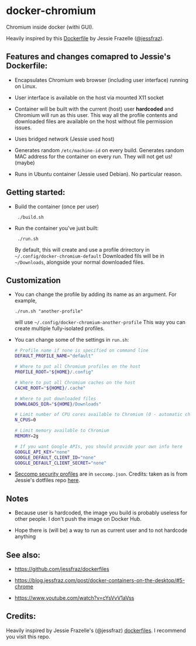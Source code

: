 # docker-chromium

Chromium inside docker (withi GUI).

Heavily inspired by this [Dockerfile](https://github.com/jessfraz/dockerfiles/tree/d871637d411bea624941c8732fe449c9d8a4b56e/chromium) by Jessie Frazelle ([@jessfraz](https://twitter.com/jessfraz)).



## Features and changes comapred to Jessie's Dockerfile:

- Encapsulates Chromium web browser (including user interface) running on Linux.

- User interface is available on the host via mounted X11 socket

- Container will be built with the current (host) user **hardcoded** 
and Chromium will run as this user. This way all the profile contents and 
downloaded files are available on the host without file permission issues.

- Uses bridged network (Jessie used host)

- Generates random `/etc/machine-id` on every build. Generates random MAC address for the container on every run. They will not get us! (maybe)

- Runs in Ubuntu container (Jessie used Debian). No particular reason.


## Getting started:

 - Build the container (once per user)

        ./build.sh

 - Run the container you've just built:

        ./run.sh

    By default, this will create and use a profile drirectory in `~/.config/docker-chromium-default`
    Downloaded fils will be in `~/Downloads`, alongside your normal downloaded files.


## Customization

  - You can change the profile by adding its name as an argument. For example,

        ./run.sh "another-profile"

    will use `~/.config/docker-chromium-another-profile`
    This way you can create multiple fully-isolated profiles.

  - You can change some of the settings in `run.sh`:
    ```bash
    # Profile name if none is specified on command line
    DEFAULT_PROFILE_NAME="default"

    # Where to put all Chromium profiles on the host
    PROFILE_ROOT="${HOME}/.config"

    # Where to put all Chromium caches on the host
    CACHE_ROOT="${HOME}/.cache"

    # Where to put downloaded files
    DOWNLOADS_DIR="${HOME}/Downloads"

    # Limit number of CPU cores available to Chromium (0 - automatic choice)
    N_CPUS=0

    # Limit memory available to Chromium
    MEMORY=2g

    # If you want Google APIs, you should provide your own info here
    GOOGLE_API_KEY="none"
    GOOGLE_DEFAULT_CLIENT_ID="none"
    GOOGLE_DEFAULT_CLIENT_SECRET="none"
    ```

  - [Seccomp security profiles](https://docs.docker.com/engine/security/seccomp) are in `seccomp.json`. Credits: taken as is from Jessie's dotfiles repo [here](https://github.com/jessfraz/dotfiles/blob/2e693ecfdb2fa395e8653a723de4f6f223b64134/etc/docker/seccomp/chrome.json).


## Notes

 - Because user is hardcoded, the image you build is probably useless for other people. I don't push the image on Docker Hub.

 - Hope there is (will be) a way to run as current user and to not hardcode anything


## See also:

 - https://github.com/jessfraz/dockerfiles

 - https://blog.jessfraz.com/post/docker-containers-on-the-desktop/#5-chrome
 
 - https://www.youtube.com/watch?v=cYsVvV1aVss


## Credits: 

  Heavily inspired by Jessie Frazelle's (@jessfraz) [dockerfiles](https://github.com/jessfraz/dockerfiles). I recommend you visit this repo.
